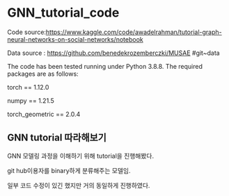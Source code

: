 # GNN_tutorial_code


Code source:https://www.kaggle.com/code/awadelrahman/tutorial-graph-neural-networks-on-social-networks/notebook

Data source : https://github.com/benedekrozemberczki/MUSAE  #git~data

The code has been tested running under Python 3.8.8. The required packages are as follows:

torch == 1.12.0

numpy == 1.21.5

torch_geometric == 2.0.4





## GNN tutorial 따라해보기

GNN 모델링 과정을 이해하기 위해 tutorial을 진행해봤다.

git hub이용자를 binary하게 분류해주는 모델임.

일부 코드 수정이 있긴 했지만 거의 동일하게 진행하였다.
